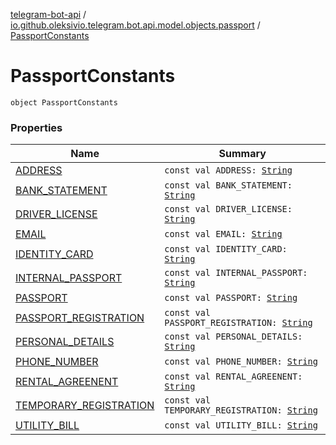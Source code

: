 [telegram-bot-api](../../index.md) / [io.github.oleksivio.telegram.bot.api.model.objects.passport](../index.md) / [PassportConstants](./index.md)

# PassportConstants

`object PassportConstants`

### Properties

| Name | Summary |
|---|---|
| [ADDRESS](-a-d-d-r-e-s-s.md) | `const val ADDRESS: `[`String`](https://kotlinlang.org/api/latest/jvm/stdlib/kotlin/-string/index.html) |
| [BANK_STATEMENT](-b-a-n-k_-s-t-a-t-e-m-e-n-t.md) | `const val BANK_STATEMENT: `[`String`](https://kotlinlang.org/api/latest/jvm/stdlib/kotlin/-string/index.html) |
| [DRIVER_LICENSE](-d-r-i-v-e-r_-l-i-c-e-n-s-e.md) | `const val DRIVER_LICENSE: `[`String`](https://kotlinlang.org/api/latest/jvm/stdlib/kotlin/-string/index.html) |
| [EMAIL](-e-m-a-i-l.md) | `const val EMAIL: `[`String`](https://kotlinlang.org/api/latest/jvm/stdlib/kotlin/-string/index.html) |
| [IDENTITY_CARD](-i-d-e-n-t-i-t-y_-c-a-r-d.md) | `const val IDENTITY_CARD: `[`String`](https://kotlinlang.org/api/latest/jvm/stdlib/kotlin/-string/index.html) |
| [INTERNAL_PASSPORT](-i-n-t-e-r-n-a-l_-p-a-s-s-p-o-r-t.md) | `const val INTERNAL_PASSPORT: `[`String`](https://kotlinlang.org/api/latest/jvm/stdlib/kotlin/-string/index.html) |
| [PASSPORT](-p-a-s-s-p-o-r-t.md) | `const val PASSPORT: `[`String`](https://kotlinlang.org/api/latest/jvm/stdlib/kotlin/-string/index.html) |
| [PASSPORT_REGISTRATION](-p-a-s-s-p-o-r-t_-r-e-g-i-s-t-r-a-t-i-o-n.md) | `const val PASSPORT_REGISTRATION: `[`String`](https://kotlinlang.org/api/latest/jvm/stdlib/kotlin/-string/index.html) |
| [PERSONAL_DETAILS](-p-e-r-s-o-n-a-l_-d-e-t-a-i-l-s.md) | `const val PERSONAL_DETAILS: `[`String`](https://kotlinlang.org/api/latest/jvm/stdlib/kotlin/-string/index.html) |
| [PHONE_NUMBER](-p-h-o-n-e_-n-u-m-b-e-r.md) | `const val PHONE_NUMBER: `[`String`](https://kotlinlang.org/api/latest/jvm/stdlib/kotlin/-string/index.html) |
| [RENTAL_AGREENENT](-r-e-n-t-a-l_-a-g-r-e-e-n-e-n-t.md) | `const val RENTAL_AGREENENT: `[`String`](https://kotlinlang.org/api/latest/jvm/stdlib/kotlin/-string/index.html) |
| [TEMPORARY_REGISTRATION](-t-e-m-p-o-r-a-r-y_-r-e-g-i-s-t-r-a-t-i-o-n.md) | `const val TEMPORARY_REGISTRATION: `[`String`](https://kotlinlang.org/api/latest/jvm/stdlib/kotlin/-string/index.html) |
| [UTILITY_BILL](-u-t-i-l-i-t-y_-b-i-l-l.md) | `const val UTILITY_BILL: `[`String`](https://kotlinlang.org/api/latest/jvm/stdlib/kotlin/-string/index.html) |
